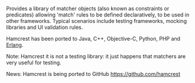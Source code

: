 Provides a library of matcher objects (also known as constraints or predicates) allowing 'match' rules to be defined declaratively, to be used in other frameworks. Typical scenarios include testing frameworks, mocking libraries and UI validation rules.

Hamcrest has been ported to Java, C++, Objective-C, Python, PHP and [Erlang](http://github.com/hyperthunk/hamcrest-erlang).


Note: Hamcrest it is not a testing library: it just happens that matchers are very useful for testing.

News: Hamcrest is being ported to GitHub https://github.com/hamcrest